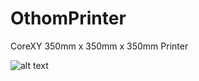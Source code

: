 # OthomPrinter
CoreXY 350mm x 350mm x 350mm Printer






![alt text](https://github.com/[username]/[reponame]/blob/[branch]/image.jpg?raw=true)
